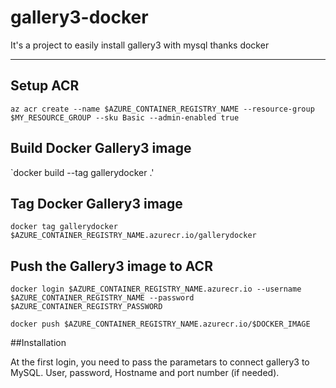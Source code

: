 # gallery3-docker

It's a project to easily install gallery3 with mysql thanks docker

----------
## Setup ACR
`az acr create --name $AZURE_CONTAINER_REGISTRY_NAME --resource-group $MY_RESOURCE_GROUP --sku Basic --admin-enabled true`

## Build Docker Gallery3 image
`docker build --tag gallerydocker .'

## Tag Docker Gallery3 image
`docker tag gallerydocker $AZURE_CONTAINER_REGISTRY_NAME.azurecr.io/gallerydocker`

## Push the Gallery3 image to ACR
`docker login $AZURE_CONTAINER_REGISTRY_NAME.azurecr.io --username $AZURE_CONTAINER_REGISTRY_NAME --password $AZURE_CONTAINER_REGISTRY_PASSWORD`

`docker push $AZURE_CONTAINER_REGISTRY_NAME.azurecr.io/$DOCKER_IMAGE`

##Installation

At the first login, you need to pass the parametars to connect gallery3 to MySQL.
User, password, Hostname and port number (if needed).
